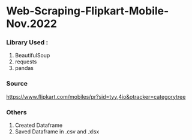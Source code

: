 # Web-Scraping-Flipkart-Mobile-Nov.2022
### Library Used :
1. BeautifulSoup
2. requests
3. pandas
### Source
https://www.flipkart.com/mobiles/pr?sid=tyy,4io&otracker=categorytree
### Others
1. Created Dataframe
2. Saved Dataframe in .csv and .xlsx
